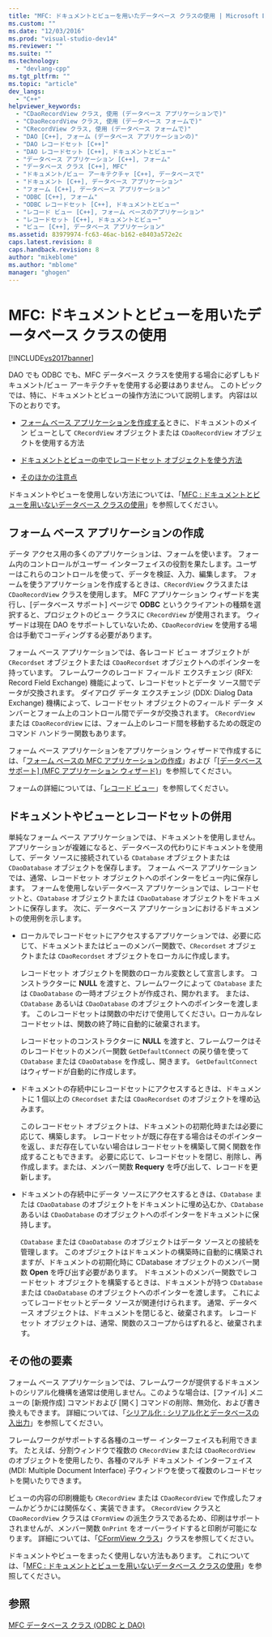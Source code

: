 ```yaml
---
title: "MFC: ドキュメントとビューを用いたデータベース クラスの使用 | Microsoft Docs"
ms.custom: ""
ms.date: "12/03/2016"
ms.prod: "visual-studio-dev14"
ms.reviewer: ""
ms.suite: ""
ms.technology: 
  - "devlang-cpp"
ms.tgt_pltfrm: ""
ms.topic: "article"
dev_langs: 
  - "C++"
helpviewer_keywords: 
  - "CDaoRecordView クラス, 使用 (データベース アプリケーションで)"
  - "CDaoRecordView クラス, 使用 (データベース フォームで)"
  - "CRecordView クラス, 使用 (データベース フォームで)"
  - "DAO [C++], フォーム (データベース アプリケーションの)"
  - "DAO レコードセット [C++]"
  - "DAO レコードセット [C++], ドキュメントとビュー"
  - "データベース アプリケーション [C++], フォーム"
  - "データベース クラス [C++], MFC"
  - "ドキュメント/ビュー アーキテクチャ [C++], データベースで"
  - "ドキュメント [C++], データベース アプリケーション"
  - "フォーム [C++], データベース アプリケーション"
  - "ODBC [C++], フォーム"
  - "ODBC レコードセット [C++], ドキュメントとビュー"
  - "レコード ビュー [C++], フォーム ベースのアプリケーション"
  - "レコードセット [C++], ドキュメントとビュー"
  - "ビュー [C++], データベース アプリケーション"
ms.assetid: 83979974-fc63-46ac-b162-e8403a572e2c
caps.latest.revision: 8
caps.handback.revision: 8
author: "mikeblome"
ms.author: "mblome"
manager: "ghogen"
---
```

# MFC: ドキュメントとビューを用いたデータベース クラスの使用
[!INCLUDE[vs2017banner](../assembler/inline/includes/vs2017banner.md)]

DAO でも ODBC でも、MFC データベース クラスを使用する場合に必ずしもドキュメント\/ビュー アーキテクチャを使用する必要はありません。  このトピックでは、特に、ドキュメントとビューの操作方法について説明します。  内容は以下のとおりです。  
  
-   [フォーム ベース アプリケーションを作成する](#_core_writing_a_form.2d.based_application)ときに、ドキュメントのメイン ビューとして `CRecordView` オブジェクトまたは `CDaoRecordView` オブジェクトを使用する方法  
  
-   [ドキュメントとビューの中でレコードセット オブジェクトを使う方法](#_core_using_recordsets_in_documents_and_views)  
  
-   [そのほかの注意点](#_core_other_factors)  
  
 ドキュメントやビューを使用しない方法については、「[MFC : ドキュメントとビューを用いないデータベース クラスの使用](../data/mfc-using-database-classes-without-documents-and-views.md)」を参照してください。  
  
##  <a name="_core_writing_a_form.2d.based_application"></a> フォーム ベース アプリケーションの作成  
 データ アクセス用の多くのアプリケーションは、フォームを使います。  フォーム内のコントロールがユーザー インターフェイスの役割を果たします。ユーザーはこれらのコントロールを使って、データを検証、入力、編集します。  フォームを使うアプリケーションを作成するときは、`CRecordView` クラスまたは `CDaoRecordView` クラスを使用します。  MFC アプリケーション ウィザードを実行し、\[データベース サポート\] ページで **ODBC** というクライアントの種類を選択すると、プロジェクトのビュー クラスに `CRecordView` が使用されます。  ウィザードは現在 DAO をサポートしていないため、`CDaoRecordView` を使用する場合は手動でコーディングする必要があります。  
  
 フォーム ベース アプリケーションでは、各レコード ビュー オブジェクトが `CRecordset` オブジェクトまたは `CDaoRecordset` オブジェクトへのポインターを持っています。  フレームワークのレコード フィールド エクスチェンジ \(RFX: Record Field Exchange\) 機能によって、レコードセットとデータ ソース間でデータが交換されます。  ダイアログ データ エクスチェンジ \(DDX: Dialog Data Exchange\) 機構によって、レコードセット オブジェクトのフィールド データ メンバーとフォーム上のコントロール間でデータが交換されます。  `CRecordView` または `CDaoRecordView` には、フォーム上のレコード間を移動するための既定のコマンド ハンドラー関数もあります。  
  
 フォーム ベース アプリケーションをアプリケーション ウィザードで作成するには、「[フォーム ベースの MFC アプリケーションの作成](../Topic/Creating%20a%20Forms-Based%20MFC%20Application.md)」および「[&#91;データベース サポート&#93; \(MFC アプリケーション ウィザード\)](../mfc/reference/database-support-mfc-application-wizard.md)」を参照してください。  
  
 フォームの詳細については、「[レコード ビュー](../data/record-views-mfc-data-access.md)」を参照してください。  
  
##  <a name="_core_using_recordsets_in_documents_and_views"></a> ドキュメントやビューとレコードセットの併用  
 単純なフォーム ベース アプリケーションでは、ドキュメントを使用しません。  アプリケーションが複雑になると、データベースの代わりにドキュメントを使用して、データ ソースに接続されている `CDatabase` オブジェクトまたは `CDaoDatabase` オブジェクトを保存します。  フォーム ベース アプリケーションでは、通常、レコードセット オブジェクトへのポインターをビュー内に保存します。  フォームを使用しないデータベース アプリケーションでは、レコードセットと、`CDatabase` オブジェクトまたは `CDaoDatabase` オブジェクトをドキュメントに保存します。  次に、データベース アプリケーションにおけるドキュメントの使用例を示します。  
  
-   ローカルでレコードセットにアクセスするアプリケーションでは、必要に応じて、ドキュメントまたはビューのメンバー関数で、`CRecordset` オブジェクトまたは `CDaoRecordset` オブジェクトをローカルに作成します。  
  
     レコードセット オブジェクトを関数のローカル変数として宣言します。  コンストラクターに **NULL** を渡すと、フレームワークによって `CDatabase` または `CDaoDatabase` の一時オブジェクトが作成され、開かれます。  または、`CDatabase` あるいは `CDaoDatabase` のオブジェクトへのポインターを渡します。  このレコードセットは関数の中だけで使用してください。ローカルなレコードセットは、関数の終了時に自動的に破棄されます。  
  
     レコードセットのコンストラクターに **NULL** を渡すと、フレームワークはそのレコードセットのメンバー関数 `GetDefaultConnect` の戻り値を使って `CDatabase` または `CDaoDatabase` を作成し、開きます。  `GetDefaultConnect` はウィザードが自動的に作成します。  
  
-   ドキュメントの存続中にレコードセットにアクセスするときは、ドキュメントに 1 個以上の `CRecordset` または `CDaoRecordset` のオブジェクトを埋め込みます。  
  
     このレコードセット オブジェクトは、ドキュメントの初期化時または必要に応じて、構築します。  レコードセットが既に存在する場合はそのポインターを返し、まだ存在していない場合はレコードセットを構築して開く関数を作成することもできます。  必要に応じて、レコードセットを閉じ、削除し、再作成します。または、メンバー関数 **Requery** を呼び出して、レコードを更新します。  
  
-   ドキュメントの存続中にデータ ソースにアクセスするときは、`CDatabase` または `CDaoDatabase` のオブジェクトをドキュメントに埋め込むか、`CDatabase` あるいは `CDaoDatabase` のオブジェクトへのポインターをドキュメントに保持します。  
  
     `CDatabase` または `CDaoDatabase` のオブジェクトはデータ ソースとの接続を管理します。  このオブジェクトはドキュメントの構築時に自動的に構築されますが、ドキュメントの初期化時に CDatabase オブジェクトのメンバー関数 **Open** を呼び出す必要があります。  ドキュメントのメンバー関数でレコードセット オブジェクトを構築するときは、ドキュメントが持つ `CDatabase` または `CDaoDatabase` のオブジェクトへのポインターを渡します。  これによってレコードセットとデータ ソースが関連付けられます。  通常、データベース オブジェクトは、ドキュメントを閉じると、破棄されます。  レコードセット オブジェクトは、通常、関数のスコープからはずれると、破棄されます。  
  
##  <a name="_core_other_factors"></a> その他の要素  
 フォーム ベース アプリケーションでは、フレームワークが提供するドキュメントのシリアル化機構を通常は使用しません。このような場合は、\[ファイル\] メニューの \[新規作成\] コマンドおよび \[開く\] コマンドの削除、無効化、および書き換えもできます。  詳細については、「[シリアル化 : シリアル化とデータベースの入出力](../mfc/serialization-serialization-vs-database-input-output.md)」を参照してください。  
  
 フレームワークがサポートする各種のユーザー インターフェイスも利用できます。  たとえば、分割ウィンドウで複数の `CRecordView` または `CDaoRecordView` のオブジェクトを使用したり、各種のマルチ ドキュメント インターフェイス \(MDI: Multiple Document Interface\) 子ウィンドウを使って複数のレコードセットを開いたりできます。  
  
 ビューの内容の印刷機能も `CRecordView` または `CDaoRecordView` で作成したフォームかどうかには関係なく、実装できます。  `CRecordView` クラスと `CDaoRecordView` クラスは `CFormView` の派生クラスであるため、印刷はサポートされませんが、メンバー関数 `OnPrint` をオーバーライドすると印刷が可能になります。  詳細については、「[CFormView クラス](../mfc/reference/cformview-class.md)」クラスを参照してください。  
  
 ドキュメントやビューをまったく使用しない方法もあります。  これについては、「[MFC : ドキュメントとビューを用いないデータベース クラスの使用](../data/mfc-using-database-classes-without-documents-and-views.md)」を参照してください。  
  
## 参照  
 [MFC データベース クラス \(ODBC と DAO\)](../Topic/MFC%20Database%20Classes%20\(ODBC%20and%20DAO\).md)